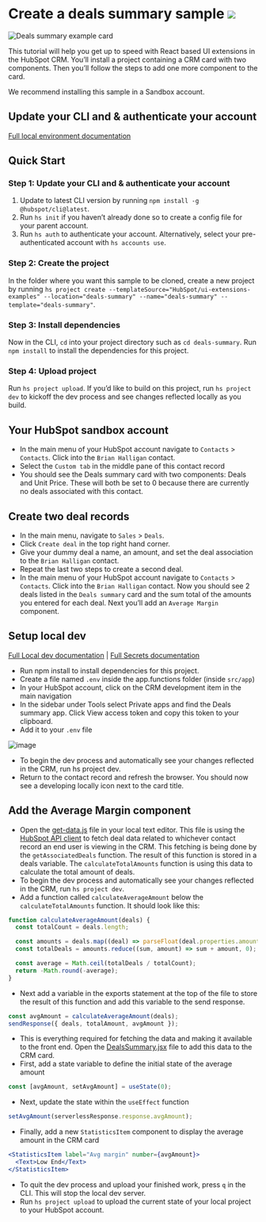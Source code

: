 # Create a deals summary sample ![](https://badgen.net/badge/JS/JavaScript/blue)
![Deals summary example card](https://github.com/HubSpot/ui-extensions-examples/assets/110251572/2c922d90-5a69-4020-99c3-3ab23c3390c1)


This tutorial will help you get up to speed with React based UI extensions in the HubSpot CRM. You’ll install a project containing a CRM card with two components. Then you’ll follow the steps to add one more component to the card.

We recommend installing this sample in a Sandbox account.

## Update your CLI and & authenticate your account

[Full local environment documentation](https://app.hubspot.com/l/docs/doc/platform/developer-projects-setup#set-up-your-local-environment)

## Quick Start

### Step 1: Update your CLI and & authenticate your account
1. Update to latest CLI version by running `npm install -g @hubspot/cli@latest`.
2. Run `hs init` if you haven’t already done so to create a config file for your parent account.
3. Run `hs auth` to authenticate your account. Alternatively, select your pre-authenticated account with `hs accounts use`.

### Step 2: Create the project

In the folder where you want this sample to be cloned, create a new project by running `hs project create --templateSource="HubSpot/ui-extensions-examples" --location="deals-summary" --name="deals-summary" --template="deals-summary"`. 

### Step 3: Install dependencies
Now in the CLI, `cd` into your project directory such as `cd deals-summary`. Run `npm install` to install the dependencies for this project.

### Step 4: Upload project
Run `hs project upload`. If you’d like to build on this project, run `hs project dev` to kickoff the dev process and see changes reflected locally as you build.

## Your HubSpot sandbox account

- In the main menu of your HubSpot account navigate to `Contacts` > `Contacts`. Click into the `Brian Halligan` contact.
- Select the `Custom tab` in the middle pane of this contact record
- You should see the Deals summary card with two components: Deals and Unit Price. These will both be set to 0 because there are currently no deals associated with this contact.

## Create two deal records

- In the main menu, navigate to `Sales` > `Deals`.
- Click `Create deal` in the top right hand corner.
- Give your dummy deal a name, an amount, and set the deal association to the `Brian Halligan` contact.
- Repeat the last two steps to create a second deal.
- In the main menu of your HubSpot account navigate to `Contacts` > `Contacts`. Click into the `Brian Halligan` contact. Now you should see 2 deals listed in the `Deals summary` card and the sum total of the amounts you entered for each deal. Next you’ll add an `Average Margin` component.

## Setup local dev

[Full Local dev documentation](https://app.hubspot.com/l/docs/doc/platform/ui-extensions-quickstart#3.-start-local-development) | [Full Secrets documentation](https://app.hubspot.com/l/docs/doc/platform/create-ui-extensions#managing-secrets)

- Run npm install to install dependencies for this project.
- Create a file named `.env` inside the app.functions folder (inside `src/app`)
- In your HubSpot account, click on the CRM development item in the main navigation
- In the sidebar under Tools select Private apps and find the Deals summary app. Click View access token and copy this token to your clipboard.
- Add it to your `.env` file

![image](https://git.hubteam.com/storage/user/1895/files/8afc64c7-ff3c-4a0d-90bd-542de3a75f5a)

- To begin the dev process and automatically see your changes reflected in the CRM, run hs project dev.
- Return to the contact record and refresh the browser. You should now see a developing locally icon next to the card title.

## Add the Average Margin component

- Open the [get-data.js](./src/app/app.functions/get-data.js) file in your local text editor. This file is using the [HubSpot API client](https://developers.hubspot.com/docs/api/overview) to fetch deal data related to whichever contact record an end user is viewing in the CRM. This fetching is being done by the `getAssociatedDeals` function. The result of this function is stored in a deals variable. The `calculateTotalAmounts` function is using this data to calculate the total amount of deals.
- To begin the dev process and automatically see your changes reflected in the CRM, run `hs project dev`.
- Add a function called `calculateAverageAmount` below the `calculateTotalAmounts` function. It should look like this:

```javascript
function calculateAverageAmount(deals) {
  const totalCount = deals.length;

  const amounts = deals.map((deal) => parseFloat(deal.properties.amount));
  const totalDeals = amounts.reduce((sum, amount) => sum + amount, 0);

  const average = Math.ceil(totalDeals / totalCount);
  return -Math.round(-average);
}
```

- Next add a variable in the exports statement at the top of the file to store the result of this function and add this variable to the send response.

```javascript
const avgAmount = calculateAverageAmount(deals);
sendResponse({ deals, totalAmount, avgAmount });
```

- This is everything required for fetching the data and making it available to the front end. Open the [DealsSummary.jsx](./src/app/extensions/DealsSummary.jsx) file to add this data to the CRM card.
- First, add a state variable to define the initial state of the average amount

```javascript
const [avgAmount, setAvgAmount] = useState(0);
```

- Next, update the state within the `useEffect` function

```javascript
setAvgAmount(serverlessResponse.response.avgAmount);
```

- Finally, add a new `StatisticsItem` component to display the average amount in the CRM card

```jsx
<StatisticsItem label="Avg margin" number={avgAmount}>
  <Text>Low End</Text>
</StatisticsItem>
```

- To quit the dev process and upload your finished work, press `q` in the CLI. This will stop the local dev server.
- Run `hs project upload` to upload the current state of your local project to your HubSpot account.
